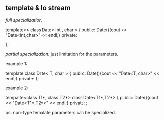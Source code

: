 template & Io stream
----------------------------

*full specialization:*

template<>
class Date< int , char >
{
	public:
		Date(){cout << "Date<int,char>" << endl;}
	private:

};

*partial specialization:* just limitation for the parameters.

example 1:

template<class T>
class Date< T, char > 
{
	public:
		Date(){cout << "Date<T, char>" << endl;}
	private:
};

example 2:

tempalte<class T1*, class T2*>
class Date<T1*,T2*>
{
public:
	Date(){cout << "Date<T1*,T2*>" << endl;}
private:
;

ps: non-type template parameters can be specialized.

